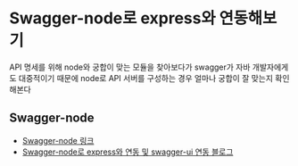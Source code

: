 # Swagger-node로 express와 연동해보기

API 명세를 위해 node와 궁합이 맞는 모듈을 찾아보다가 swagger가 자바 개발자에게도 대중적이기 때문에 node로 API 서버를 구성하는 경우 얼마나 궁합이 잘 맞는지 확인해본다

## Swagger-node
- [Swagger-node 링크](https://github.com/swagger-api/swagger-node)
- [Swagger-node로 express와 연동 및 swagger-ui 연동 블로그](http://blog.jeonghwan.net/swagger-node/)
